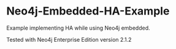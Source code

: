 Neo4j-Embedded-HA-Example
=========================
Example implementing HA while using Neo4j embedded.

Tested with Neo4j Enterprise Edition version 2.1.2